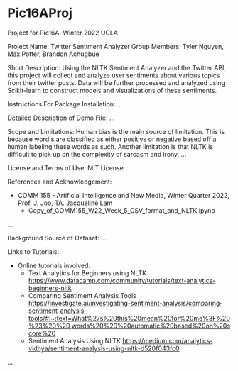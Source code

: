 # Pic16AProj
Project for Pic16A, Winter 2022 UCLA

Project Name: Twitter Sentiment Analyzer
Group Members: Tyler Nguyen, Max Potter, Brandon Achugbue

Short Description:
Using the NLTK Sentiment Analyzer and the Twitter API, this project will collect and analyze
user sentiments about various topics from their twitter posts. Data will be further processed
and analyzed using Scikit-learn to construct models and visualizations of these sentiments.

Instructions For Package Installation:
...

Detailed Description of Demo File:
...

Scope and Limitations: Human bias is the main source of limitation. This is because word's are classified as either positive or negative
based off a human labeling these words as such. Another limitation is that NLTK is difficult to pick up on the complexity of sarcasm and irony.
...

License and Terms of Use:
MIT License

References and Acknowledgement: 
- COMM 155 - Artificial Intelligence and New Media, Winter Quarter 2022, Prof. J. Joo, TA. Jacqueline Lam
  - Copy_of_COMM155_W22_Week_5_CSV_format_and_NLTK.ipynb

...

Background Source of Dataset:
...

Links to Tutorials:
- Online tutorials involved:
    - Text Analytics for Beginners using NLTK https://www.datacamp.com/community/tutorials/text-analytics-beginners-nltk
    - Comparing Sentiment Analysis Tools https://investigate.ai/investigating-sentiment-analysis/comparing-sentiment-analysis-tools/#:~:text=What%27s%20this%20mean%20for%20me%3F%20%23%20%20,words%20%20%20automatic%20based%20on%20score%20
    - Sentiment Analysis Using NLTK https://medium.com/analytics-vidhya/sentiment-analysis-using-nltk-d520f043fc0

...


